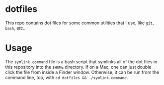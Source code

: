 dotfiles
========

This repo contains dot files for some common utilities that I use, like `git`, `bash`, *etc.*.

Usage
=====

The `symlink.command` file is a bash script that symlinks all of the dot files in this repository into the `$HOME` directory. If on a Mac, one can just double click the file from inside a Finder window. Otherwise, it can be run from the command line, too, with `cd dotfiles && ./symlink.command`.

